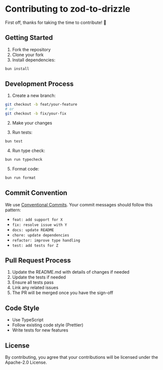 # Contributing to zod-to-drizzle

First off, thanks for taking the time to contribute! 🎉

## Getting Started

1. Fork the repository
2. Clone your fork
3. Install dependencies:
```bash
bun install
```

## Development Process

1. Create a new branch:
```bash
git checkout -b feat/your-feature
# or
git checkout -b fix/your-fix
```

2. Make your changes

3. Run tests:
```bash
bun test
```

4. Run type check:
```bash
bun run typecheck
```

5. Format code:
```bash
bun run format
```

## Commit Convention

We use [Conventional Commits](https://www.conventionalcommits.org/). Your commit messages should follow this pattern:

- `feat: add support for X`
- `fix: resolve issue with Y`
- `docs: update README`
- `chore: update dependencies`
- `refactor: improve type handling`
- `test: add tests for Z`

## Pull Request Process

1. Update the README.md with details of changes if needed
2. Update the tests if needed
3. Ensure all tests pass
4. Link any related issues
5. The PR will be merged once you have the sign-off

## Code Style

- Use TypeScript
- Follow existing code style (Prettier)
- Write tests for new features

## License

By contributing, you agree that your contributions will be licensed under the Apache-2.0 License. 